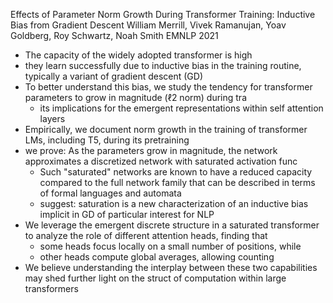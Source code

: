 Effects of Parameter Norm Growth During Transformer Training:
  Inductive Bias from Gradient Descent
William Merrill, Vivek Ramanujan, Yoav Goldberg, Roy Schwartz, Noah Smith
EMNLP 2021

* The capacity of the widely adopted transformer is high
* they learn successfully due to inductive bias in the training routine,
  typically a variant of gradient descent (GD)
* To better understand this bias, we study the
  tendency for transformer parameters to grow in magnitude (ℓ2 norm) during tra
  * its implications for the emergent representations
    within self attention layers
* Empirically, we document norm growth in the training of transformer LMs,
  including T5, during its pretraining
* we prove: As the parameters grow in magnitude,
  the network approximates a discretized network with saturated activation func
  * Such "saturated" networks are known to have a reduced capacity
    compared to the full network family that can be described in terms of
    formal languages and automata
  * suggest: saturation is a new characterization of an inductive bias
    implicit in GD of particular interest for NLP
* We leverage the emergent discrete structure in a saturated transformer to
  analyze the role of different attention heads, finding that
  * some heads focus locally on a small number of positions, while
  * other heads compute global averages, allowing counting
* We believe understanding the
  interplay between these two capabilities may shed further light on the struct
  of computation within large transformers
